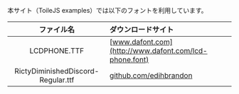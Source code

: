 本サイト（ToileJS examples）では以下のフォントを利用しています。

|ファイル名|ダウンロードサイト|
|:--:|:--|
|LCDPHONE.TTF|[www.dafont.com](http://www.dafont.com/lcd-phone.font)|
|RictyDiminishedDiscord-Regular.ttf|[github.com/edihbrandon](https://github.com/edihbrandon/RictyDiminished)|